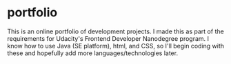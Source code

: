 # portfolio
This is an online portfolio of development projects.  I made this as part of the requirements for Udacity's Frontend Developer Nanodegree program.  I know how to use Java (SE platform), html, and CSS, so I'll begin coding with these and hopefully add more languages/technologies later.     
